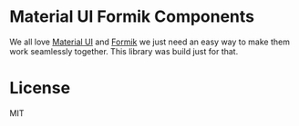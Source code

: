 # Material UI Formik Components

We all love [Material UI](https://material-ui.com) and [Formik](https://jaredpalmer.com/formik) we just need an easy way to make them work seamlessly together. This library was build just for that.


# License
MIT